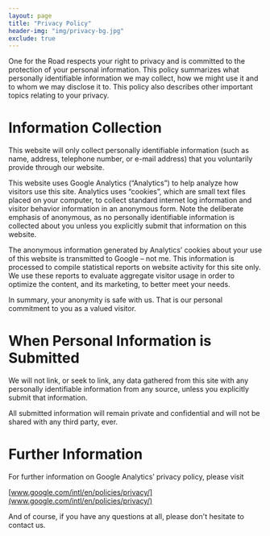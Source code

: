 ```yaml
---
layout: page
title: "Privacy Policy"
header-img: "img/privacy-bg.jpg"
exclude: true
---
```

One for the Road respects your right to privacy and is committed to the protection of your personal information. This policy summarizes what personally identifiable information we may collect, how we might use it and to whom we may disclose it to. This policy also describes other important topics relating to your privacy.

# Information Collection
This website will only collect personally identifiable information (such as name, address, telephone number, or e-mail address) that you voluntarily provide through our website.

This website uses Google Analytics (“Analytics”) to help analyze how visitors use this site. Analytics uses “cookies”, which are small text files placed on your computer, to collect standard internet log information and visitor behavior information in an anonymous form. Note the deliberate emphasis of anonymous, as no personally identifiable information is collected about you unless you explicitly submit that information on this website.

The anonymous information generated by Analytics’ cookies about your use of this website is transmitted to Google – not me. This information is processed to compile statistical reports on website activity for this site only.  We use these reports to evaluate aggregate visitor usage in order to optimize the content, and its marketing, to better meet your needs.

In summary, your anonymity is safe with us. That is our personal commitment to you as a valued visitor.

# When Personal Information is Submitted
We will not link, or seek to link, any data gathered from this site with any personally identifiable information from any source, unless you explicitly submit that information.

All submitted information will remain private and confidential and will not be shared with any third party, ever.

# Further Information
For further information on Google Analytics’ privacy policy, please visit

[www.google.com/intl/en/policies/privacy/](www.google.com/intl/en/policies/privacy/)

And of course, if you have any questions at all, please don't hesitate to contact us.
